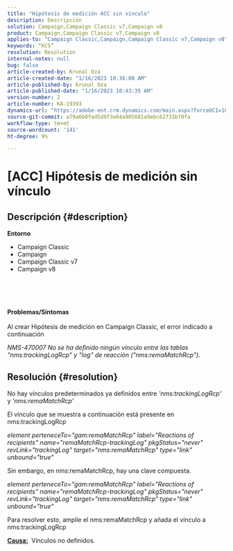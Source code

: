 ```yaml
---
title: "Hipótesis de medición ACC sin vínculo"
description: Descripción
solution: Campaign,Campaign Classic v7,Campaign v8
product: Campaign,Campaign Classic v7,Campaign v8
applies-to: "Campaign Classic,Campaign,Campaign Classic v7,Campaign v8"
keywords: “KCS”
resolution: Resolution
internal-notes: null
bug: false
article-created-by: Krunal Oza
article-created-date: "1/16/2023 10:36:08 AM"
article-published-by: Krunal Oza
article-published-date: "1/16/2023 10:43:35 AM"
version-number: 2
article-number: KA-19393
dynamics-url: "https://adobe-ent.crm.dynamics.com/main.aspx?forceUCI=1&pagetype=entityrecord&etn=knowledgearticle&id=f1599094-8995-ed11-aad1-6045bd006793"
source-git-commit: a79a6b0fad5d9f3e64a905681a9ebc62731bf0fa
workflow-type: tm+mt
source-wordcount: '141'
ht-degree: 9%

---
```


# [ACC] Hipótesis de medición sin vínculo

## Descripción {#description}

<b>Entorno</b>
- Campaign Classic
- Campaign
- Campaign Classic v7
- Campaign v8

<br><br> <br><br><b>Problemas/Síntomas</b><br><br>Al crear Hipótesis de medición en Campaign Classic, el error indicado a continuación

*NMS-470007 No se ha definido ningún vínculo entre las tablas &quot;nms:trackingLogRcp&quot; y &quot;log&quot; de reacción (&quot;nms:remaMatchRcp&quot;).*

## Resolución {#resolution}


No hay vínculos predeterminados ya definidos entre *&#39;nms:trackingLogRcp&#39;* y *&#39;nms:remaMatchRcp&#39;*

El vínculo que se muestra a continuación está presente en nms:trackingLogRcp

*element perteneceTo=&quot;gam:remaMatchRcp&quot; label=&quot;Reactions of recipients&quot; name=&quot;remaMatchRcp-trackingLog&quot; pkgStatus=&quot;never&quot; revLink=&quot;trackingLog&quot; target=&quot;nms:remaMatchRcp&quot; type=&quot;link&quot; unbound=&quot;true&quot;*

Sin embargo, en nms:remaMatchRcp, hay una clave compuesta.

*element perteneceTo=&quot;gam:remaMatchRcp&quot; label=&quot;Reactions of recipients&quot; name=&quot;remaMatchRcp-trackingLog&quot; pkgStatus=&quot;never&quot; revLink=&quot;trackingLog&quot; target=&quot;nms:remaMatchRcp&quot; type=&quot;link&quot; unbound=&quot;true&quot;*

Para resolver esto, amplíe el nms:remaMatchRcp y añada el vínculo a nms:trackingLogRcp



<b><u>Causa:</u></b>  Vínculos no definidos.
